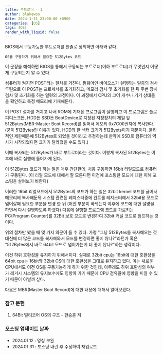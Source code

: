 ```yaml
---
title: 부트로더 - 1
author: blakewoo
date: 2024-1-31 23:00:00 +0900
categories: [OS]
tags: [OS]
render_with_liquid: false
---
```


BIOS에서 구동가능한 부트로더를 한줄로 정의하면 아래와 같다.
```
OS를 구동하기 위해서 필요한 512Bytes 코드
```

이 문장을 해석하면 BIOS를 통해서 구동되는 부트로더(이하 부트로더)가 무엇인지 어떻게 구동되는지 알 수 있다.

컴퓨터가 켜지면 POST라는 절차를 거친다. 펌웨어인 바이오스가 실행하는 일종의 검사 루틴으로
이 POST는 프로세서를 초기화하고, 메모리 검사 및 초기화를 한 뒤 주변 장치 검사 및 초기화를
하는 일련의 과정이다. 이 과정에서 CPU의 코어 개수나 기기 상태들을 확인하고 특정 메모리에 
기재해둔다.

이 POST 절차를 거치고 나서 ROM에 기재된 프로그램이 실행되고 이 프로그램은
플로피디스크든, HDD든 SSD든 BootDevice로 지정된
저장장치의 제일 앞 512Bytes(MBR-Master Boot Record)를 읽어서 메모리 0x7C00번지에 복사한다.
(굳이 512Bytes인 이유가 있다. HDD의 한 섹터 크기가 512Byets이기 때문이다.
물리적인 제한때문에 512Bytes로 되었을 것이라고 추정하는데 만약에 SSD로 컴퓨터의 역사가 시작되었다면 크기가 달라졌을 수도 있다.)

이때 복사되는 512Bytes가 바로 부트로더라는 것이다.
이렇게 복사된 512Bytes는 이후에 바로 실행에 들어가게 된다.

이 512Bytes 코드가 하는 일은 매우 간단한데,
처음 구동하면 16bit 리얼모드로 컴퓨터가 구동된다.
(이 리얼 모드에 대해서 잘 모른다면 이전에 포스팅한 모드에 대한 이해 포스팅을 살펴보기 바란다)

이러한 16bit 리얼모드에서 512Bytes의 코드가 하는 일은
32bit kernel 코드를 긁어서 메모리에 복사해둔뒤
시스템 관련된 레지스터중에 컨트롤 레지스터에서 32bit용 모드로 넘어갈때 필요한 부분을 변경 한 뒤
(어떤 부분이 바뀌는지 이후에 코드에 대한 설명을 하면서 다시 설명하도록 하겠다)
다음에 실행할 프로그램 코드를 가르키는 PC(Program Counter)를 32Bit 보호 모드로 변경하여
32bit 커널 코드로 점프하는 것이다.

위의 절차만 봤을 때 몇 가지 의문이 들 수 있다.
가령 "그냥 512Bytes를 복사해오는 것 대신에 더 많은 코드를 복사해와서 모드를 변경하면 좋지 않나?"라던가
혹은 "512Bytes에서 바로 64bit 모드로 넘어가는게 더 좋지 않나?"하는 생각이다.

이건 하위 호환성을 유지하기 위해서이다. 실제로 32bit cpu는 16bit에 대한 호환성을 64bit cpu는
16bit와 32bit OS에 대한 호환성을 그대로 유지하고 있다.
이는 새로운 CPU에서도 이전 OS를 구동가능하게 하기 위한 것인데, 아무래도 하위 호환성의 여부가
레거시 시스템의 유지보수에도 영향이 가기 때문에 CPU 점유율에 영향을 미칠 수 있기 때문이 아닐까 싶다.

다음은 MBR(Master Boot Record)에 대한 내용에 대해서 알아보겠다.

### 참고 문헌
1. 64Bit 멀티코어 OS의 구조 - 한승훈 저

### 포스팅 업데이트 날짜
- 2024.01.12 : 명칭 보완
- 2024.01.31 : 포스팅 내린 후 수정하여 재업로드
